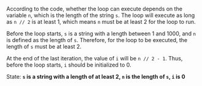 According to the code, whether the loop can execute depends on the variable `n`, which is the length of the string `s`. The loop will execute as long as `n // 2` is at least 1, which means `n` must be at least 2 for the loop to run. 

Before the loop starts, `s` is a string with a length between 1 and 1000, and `n` is defined as the length of `s`. Therefore, for the loop to be executed, the length of `s` must be at least 2.

At the end of the last iteration, the value of `i` will be `n // 2 - 1`. Thus, before the loop starts, `i` should be initialized to 0.

State: **`s` is a string with a length of at least 2, `n` is the length of `s`, `i` is 0**